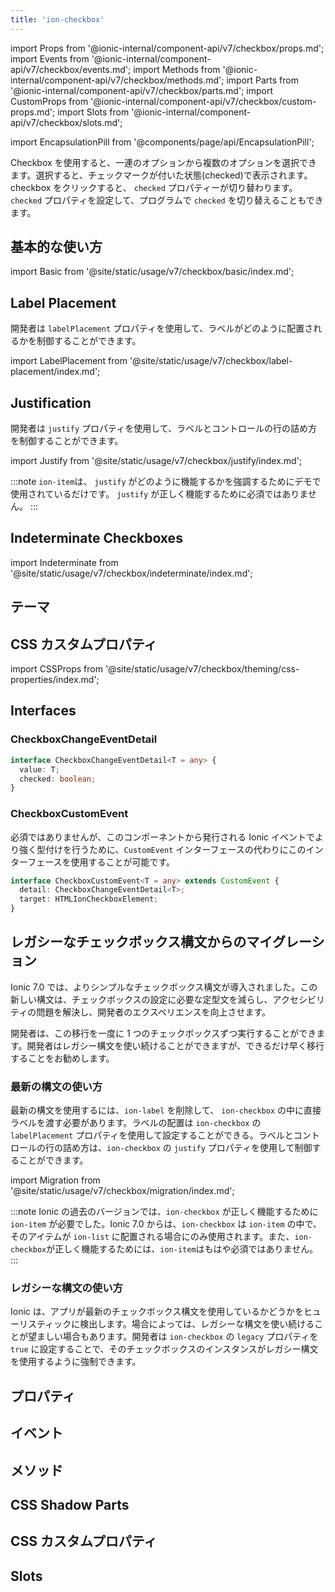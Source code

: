 ```yaml
---
title: 'ion-checkbox'
---
```


import Props from '@ionic-internal/component-api/v7/checkbox/props.md';
import Events from '@ionic-internal/component-api/v7/checkbox/events.md';
import Methods from '@ionic-internal/component-api/v7/checkbox/methods.md';
import Parts from '@ionic-internal/component-api/v7/checkbox/parts.md';
import CustomProps from '@ionic-internal/component-api/v7/checkbox/custom-props.md';
import Slots from '@ionic-internal/component-api/v7/checkbox/slots.md';

<head>
  <title>ion-checkboxes: Ionic App Component to Select Multiple Options</title>
  <meta
    name="description"
    content="ion-checkboxは、セットから複数の選択肢を選択でき、アクティブにするとチェックされた（ticked）ように表示されます。Ionicアプリのチェックボックスコンポーネントについて説明します。"
  />
</head>

import EncapsulationPill from '@components/page/api/EncapsulationPill';

<EncapsulationPill type="shadow" />

Checkbox を使用すると、一連のオプションから複数のオプションを選択できます。選択すると、チェックマークが付いた状態(checked)で表示されます。checkbox をクリックすると、 `checked` プロパティーが切り替わります。`checked` プロパティを設定して、プログラムで `checked` を切り替えることもできます。

## 基本的な使い方

import Basic from '@site/static/usage/v7/checkbox/basic/index.md';

<Basic />

## Label Placement

開発者は `labelPlacement` プロパティを使用して、ラベルがどのように配置されるかを制御することができます。

import LabelPlacement from '@site/static/usage/v7/checkbox/label-placement/index.md';

<LabelPlacement />

## Justification

開発者は `justify` プロパティを使用して、ラベルとコントロールの行の詰め方を制御することができます。

import Justify from '@site/static/usage/v7/checkbox/justify/index.md';

<Justify />

:::note
`ion-item`は、 `justify` がどのように機能するかを強調するためにデモで使用されているだけです。 `justify` が正しく機能するために必須ではありません。
:::

## Indeterminate Checkboxes

import Indeterminate from '@site/static/usage/v7/checkbox/indeterminate/index.md';

<Indeterminate />

## テーマ

## CSS カスタムプロパティ

import CSSProps from '@site/static/usage/v7/checkbox/theming/css-properties/index.md';

<CSSProps />

## Interfaces

### CheckboxChangeEventDetail

```typescript
interface CheckboxChangeEventDetail<T = any> {
  value: T;
  checked: boolean;
}
```

### CheckboxCustomEvent

必須ではありませんが、このコンポーネントから発行される Ionic イベントでより強く型付けを行うために、`CustomEvent` インターフェースの代わりにこのインターフェースを使用することが可能です。

```typescript
interface CheckboxCustomEvent<T = any> extends CustomEvent {
  detail: CheckboxChangeEventDetail<T>;
  target: HTMLIonCheckboxElement;
}
```

## レガシーなチェックボックス構文からのマイグレーション

Ionic 7.0 では、よりシンプルなチェックボックス構文が導入されました。この新しい構文は、チェックボックスの設定に必要な定型文を減らし、アクセシビリティの問題を解決し、開発者のエクスペリエンスを向上させます。

開発者は、この移行を一度に 1 つのチェックボックスずつ実行することができます。開発者はレガシー構文を使い続けることができますが、できるだけ早く移行することをお勧めします。

### 最新の構文の使い方

最新の構文を使用するには、`ion-label` を削除して、 `ion-checkbox` の中に直接ラベルを渡す必要があります。ラベルの配置は `ion-checkbox` の `labelPlacement` プロパティを使用して設定することができる。ラベルとコントロールの行の詰め方は、`ion-checkbox` の `justify` プロパティを使用して制御することができます。

import Migration from '@site/static/usage/v7/checkbox/migration/index.md';

<Migration />

:::note
Ionic の過去のバージョンでは、`ion-checkbox` が正しく機能するために `ion-item` が必要でした。Ionic 7.0 からは、`ion-checkbox` は `ion-item` の中で、そのアイテムが `ion-list` に配置される場合にのみ使用されます。また、`ion-checkbox`が正しく機能するためには、`ion-item`はもはや必須ではありません。
:::

### レガシーな構文の使い方

Ionic は、アプリが最新のチェックボックス構文を使用しているかどうかをヒューリスティックに検出します。場合によっては、レガシーな構文を使い続けることが望ましい場合もあります。開発者は `ion-checkbox` の `legacy` プロパティを `true` に設定することで、そのチェックボックスのインスタンスがレガシー構文を使用するように強制できます。

## プロパティ

<Props />

## イベント

<Events />

## メソッド

<Methods />

## CSS Shadow Parts

<Parts />

## CSS カスタムプロパティ

<CustomProps />

## Slots

<Slots />
